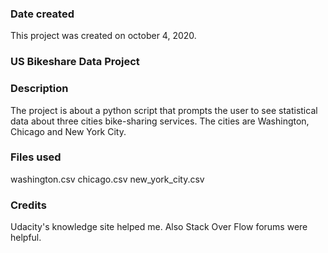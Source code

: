 ### Date created
This project was created on october 4, 2020.

### US Bikeshare Data Project

### Description
The project is about a python script that prompts the user to see  statistical data about three cities bike-sharing services. The cities are Washington, Chicago and New York City.

### Files used
washington.csv
chicago.csv
new_york_city.csv

### Credits
Udacity's knowledge site helped me. Also Stack Over Flow forums were helpful.

